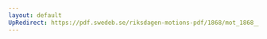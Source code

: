 ```yaml
---
layout: default
UpRedirect: https://pdf.swedeb.se/riksdagen-motions-pdf/1868/mot_1868__ak__00006/mot_1868__ak__00006_001.pdf
---
```

